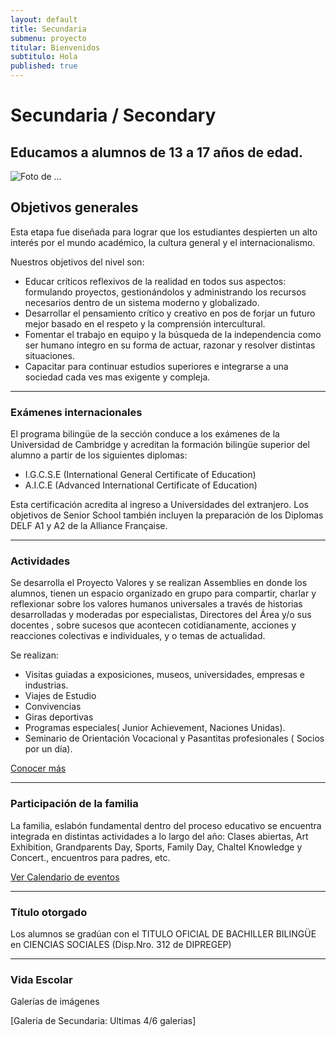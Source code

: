 ```yaml
---
layout: default
title: Secundaria
submenu: proyecto
titular: Bienvenidos
subtitulo: Hola
published: true
---
```



# Secundaria / Secondary
## Educamos a alumnos de 13 a 17 años de edad.


![Foto de ...](http://placeimg.com/720/300/arch)

## Objetivos generales

Esta etapa fue diseñada para lograr que los estudiantes despierten un alto interés por el mundo académico, la cultura general y el internacionalismo.


Nuestros objetivos del nivel son:

- Educar críticos reflexivos de la realidad en todos sus aspectos: formulando proyectos, gestionándolos y administrando los recursos necesarios dentro de un sistema moderno y globalizado.
- Desarrollar el pensamiento crítico y creativo en pos de forjar un futuro mejor basado en el respeto y la comprensión intercultural.
- Fomentar el trabajo en equipo y la búsqueda de la  independencia como ser humano íntegro en su forma de actuar, razonar y resolver distintas situaciones.
- Capacitar para continuar estudios  superiores e integrarse a una sociedad cada ves mas exigente y compleja.


---

### Exámenes internacionales

El programa bilingüe de la sección conduce a los exámenes de la Universidad de Cambridge y acreditan la formación bilingüe superior del alumno  a partir de los siguientes diplomas:

- I.G.C.S.E  (International General Certificate of Education)
- A.I.C.E (Advanced International Certificate of Education)

Esta certificación acredita al ingreso a  Universidades del extranjero. 
Los objetivos de Senior School también incluyen la preparación de los Diplomas DELF A1 y A2 de la Alliance Française.


---

### Actividades

Se desarrolla el Proyecto Valores y se realizan Assemblies en donde los alumnos, tienen un espacio organizado en grupo para compartir, charlar y reflexionar sobre los valores humanos universales a través de historias desarrolladas y moderadas por especialistas, Directores del Área y/o sus docentes , sobre sucesos que acontecen cotidianamente, acciones y reacciones colectivas e individuales, y o temas de actualidad. 

Se realizan:

- Visitas guiadas a exposiciones, museos, universidades, empresas e industrias. 
- Viajes de Estudio
- Convivencias
- Giras deportivas 
- Programas especiales( Junior Achievement, Naciones Unidas).
- Seminario de Orientación Vocacional y Pasantitas profesionales ( Socios por un día).

[Conocer más]()

---

### Participación de la familia


La familia, eslabón fundamental dentro del proceso educativo  se encuentra integrada en distintas actividades a lo largo del año: Clases abiertas, Art Exhibition,  Grandparents Day, Sports, Family Day,  Chaltel Knowledge y Concert., encuentros para padres, etc.


[Ver Calendario de eventos]()

---

### Título otorgado
Los alumnos se gradúan  con el TITULO OFICIAL DE BACHILLER BILINGÜE  en   CIENCIAS SOCIALES (Disp.Nro. 312 de DIPREGEP) 

---

### Vida Escolar
Galerías de imágenes  

[Galeria de Secundaria: Ultimas 4/6 galerias]





